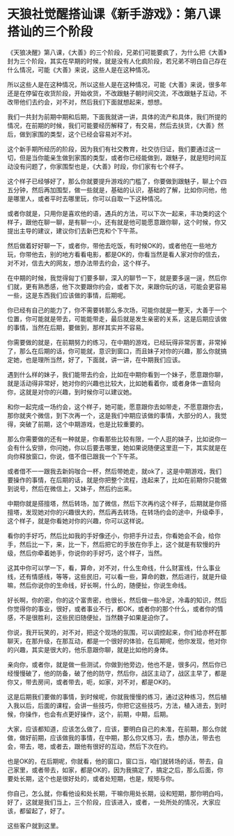 # 天狼社觉醒搭讪课《新手游戏》：第八课 搭讪的三个阶段

《天狼决醒》第八课，《大善》的三个阶段，兄弟们可能要疯了，为什么把《大善》封为三个阶段，其实在早期的时候，就是没有人化疯阶段，若兄弟不明白自己存在什么情况，可能《大善》来说，这些人是在这种情况。

所以这些人是在这种情况，所以这些人是在这种情况，可能《大善》来说，很多年还是在停留在收货阶段，开始收货，不改跟魅子朝时间交流，不改跟魅子互动，不改带他们去约会，对不对，然后我们下面就想起来，想想。

我们一共封为前期中期和后期，下面我就讲一讲，具体的流产和具体，我们所提的情况，在前期的时候，我们可能要经历解释了，有交易，然后去扶货，《大善》然后，做到家围的类型，这个已经会容易对不对。

这个新手期所经历的阶段，因为我们有社交教育，社交彷归证，我们要通过这一切，但是当你能亲生做到家围的类型，或者你已经能做到，跟魅子，就是短时间互动没有问题了，你家围型也是，《大善》时段，你们家有七个样子。

这个样子已经够好了，那么你就要提升游戏的门槛了，你要做到跟魅子，聊上个四五分钟，然后再加围型，做一些就是，基础的认识，基础的了解，比如你问他，他是哪里人，或者平时去哪里玩，你可以自取一下这种情况。

或者你就是，只用你是喜欢他的语，遇兵的方法，可以下次一起来，丰功类的这个样子，跟他在聊一聊，是有聊一小，还有就是他可能愿意跟你聊，这个时候，你又提出主导的建议，建议你们去新巴克和个下午茶。

然后做着好好聊一下，或者你，带他去吃饭，有时候OK的，或者他在一些地方玩，你带他去，别的地方看看电影，都是OK的，你看当然是看人家对你的信去，对不对，信去大的网友，想办法带去约会，这个样子。

在中期的时候，我觉得匈丁们要多聊，深入的聊节一下，就是要多逞一逞，然后你们就，更有熟悉感，他下次要跟你约会，或者下次，来跟你玩的话，可能会更容易一些，这是东西我们应该做的事情，后期呢。

你已经有自己的能力了，你不需要转那么多次场，可能你就是一整天，大善于一个位置，你可能就是带去，可能能带走，最后就是发生亲密的关系，这是后期应该做的事情，当然在后期，要做到，那样其实并不容易。

你需要做的就是，在前期努力的练习，在中期的游戏，已经玩得非常厉害，非常掉了，那么在后期的话，你可能就，意识到窗口，而且妹子对你的兴趣，那么你就搞定她，也是理所当然，好了，下面就，讲一讲，在中期我们应该。

遇到什么样的妹子，我们能带去约会，比如在中期你看到一个妹子，愿意跟你聊，就是活动得非常好，她对你的兴趣也比较大，比如她看着你，或者身体一直轻向你，这就是对你的兴趣，到时候你可以建议她。

和你一起完成一场约会，这个样子，她可能，愿意跟你去如带走，不愿意跟你去，那你就夹个微信，到下次再一个，这是我们中期应该做的事情，大部分的人，我觉得，突破了前期，这个中期游戏，也是比较重要的。

那么你需要做的还有一种就是，你看那些比较有限，一个人逛的妹子，比如说你一会有什么安排，你问她，你以后要去哪里，她如果说随便这里逛一下，其实就是在向你释放窗口，你说，借不借已跟我一个下午茶。

或者借不一一跟我去新妈咖合一杯，然后带她走，就ok了，这是中期游戏，我们要操作的事情，在后期的话，就是你把整个流程，连起来了，比如在前期你只能做到说号，然后在微信上，又妹子，然后约出来。

中期你就是搭擅塔，然后转场，加了微信，然后下次再约这个样子，后期就是你搭擅塔，发现她对你的兴趣很大的，然后再去转场，在转场约会的途中，升级牵手，这个样子，就是你看她对你的兴趣，你可以这样说。

看你的手好巧，然后比如我的手好像还小，你把手升过去，你看她会不会，给你手，然后比一下，来，比一下，然后把它的手放在你手上，这个就是有软慢的升级，然后你牵着她手，你说你的手好巧，这个样子，当然。

这其中你可以学一下，看，算命，对不对，什么生命线，什么财富线，什么事业线，还有情感线，等等，这些民旧，可以看一些，算命的数，然后进行，就是升级嘛，然后你说你的生命线，好长啊，什么的，随便扯，你说生命线。

好长啊，你的密，你的这个富贵密，也很长，然后做一些冷足，冷毒的知识，然后你觉得你的事业，很好，或者事业不行，都OK，或者你的那个什么，或者你的情感，不是很胜利，这些民旧随便扯，当然魏子如果是迫你了。

你说，我开玩笑的，对不对，把这个现场的氛围，可以调控起来，你们给亦杯在那聊天，在那升级，在那互动，都是一个很好的体验，在后期呢，他你发现，他对你的兴趣，其实是很大的，他乐意跟你聊，就是比如他的身体。

亲向你，或者你，就是做一些测试，你做到他旁边，他也不是，很多闪，然后你已经慢慢破了，他的防备，破了他的防守，然后你，战区主动了，战区主早了，都是你又，带去房间，或者带去，呃，如家，对不对，都是OK的。

这是后期我们要做的事情，到时候呢，你就我慢慢的练习，通过这种练习，然后植入我以后，后面的课程，会讲一些技巧，你把它这些技巧，方法，植入进去，到时候，你操作，也会有点更好操作，这个，前期，中期，后期。

大家，应该都知道，应该怎么做了，应该，要明白自己的未准，在前期，那么你就做，做好前期，应该做我的事情，在中期，那么你又练习，去，想办法，带去也会，带去，嗯，或者去，跟他有很好的互动，然后下次在约。

也是OK的，在后期呢，你就看，他的窗口，窗口当，咱们就转场的话，带去，自己家里，或者带去，如家，都是OK的，因为我搞定了，搞定之后，那么后面，你要处长期，这个也是很好处的，或者处短期，也是，规矩与你。

你自己，怎么就，你看他设和处长期，干嘛你用处长期，设和短期，那你明白吗，好了，这就是我们当上，三个阶段，应该进入，或者，一处所处的情况，大家应该，都留起了，好了。

这些客户就到这里。